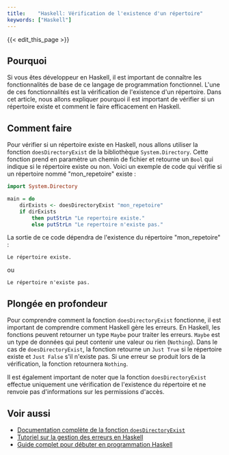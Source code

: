 ```yaml
---
title:    "Haskell: Vérification de l'existence d'un répertoire"
keywords: ["Haskell"]
---
```


{{< edit_this_page >}}

## Pourquoi

Si vous êtes développeur en Haskell, il est important de connaître les fonctionnalités de base de ce langage de programmation fonctionnel. L'une de ces fonctionnalités est la vérification de l'existence d'un répertoire. Dans cet article, nous allons expliquer pourquoi il est important de vérifier si un répertoire existe et comment le faire efficacement en Haskell.

## Comment faire

Pour vérifier si un répertoire existe en Haskell, nous allons utiliser la fonction `doesDirectoryExist` de la bibliothèque `System.Directory`. Cette fonction prend en paramètre un chemin de fichier et retourne un `Bool` qui indique si le répertoire existe ou non. Voici un exemple de code qui vérifie si un répertoire nommé "mon_repetoire" existe :

```Haskell
import System.Directory

main = do
    dirExists <- doesDirectoryExist "mon_repetoire"
    if dirExists
        then putStrLn "Le repertoire existe."
        else putStrLn "Le repertoire n'existe pas."
```

La sortie de ce code dépendra de l'existence du répertoire "mon_repetoire" :

```
Le répertoire existe.
```

ou

```
Le répertoire n'existe pas.
```

## Plongée en profondeur

Pour comprendre comment la fonction `doesDirectoryExist` fonctionne, il est important de comprendre comment Haskell gère les erreurs. En Haskell, les fonctions peuvent retourner un type `Maybe` pour traiter les erreurs. `Maybe` est un type de données qui peut contenir une valeur ou rien (`Nothing`). Dans le cas de `doesDirectoryExist`, la fonction retourne un `Just True` si le répertoire existe et `Just False` s'il n'existe pas. Si une erreur se produit lors de la vérification, la fonction retournera `Nothing`.

Il est également important de noter que la fonction `doesDirectoryExist` effectue uniquement une vérification de l'existence du répertoire et ne renvoie pas d'informations sur les permissions d'accès.

## Voir aussi

- [Documentation complète de la fonction `doesDirectoryExist`](https://hackage.haskell.org/package/directory/docs/System-Directory.html#v:doesDirectoryExist)
- [Tutoriel sur la gestion des erreurs en Haskell](https://wiki.haskell.org/Error_handling)
- [Guide complet pour débuter en programmation Haskell](https://wiki.haskell.org/Learn_Haskell)